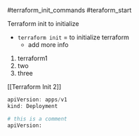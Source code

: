 #terraform_init_commands #teraform_start

Terraform init to initialize
- `terraform init` = to initialize terraform
	- add more info
1. terraform1
2. two
3. three

[[Terraform Init 2]]

```js
apiVersion: apps/v1
kind: Deployment
```

```python
# this is a comment
apiVersion: 
```

